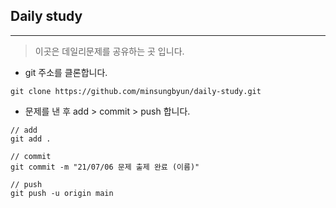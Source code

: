 ## Daily study
___
> 이곳은 데일리문제를 공유하는 곳 입니다.
- git 주소를 클론합니다.
```
git clone https://github.com/minsungbyun/daily-study.git
```
- 문제를 낸 후 add > commit > push 합니다.
```
// add
git add .

// commit
git commit -m "21/07/06 문제 출제 완료 (이름)"

// push
git push -u origin main
```



